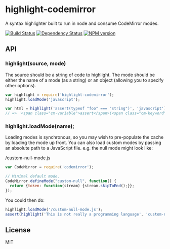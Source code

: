 # highlight-codemirror

A syntax highlighter built to run in node and consume CodeMirror modes.

[![Build Status](https://img.shields.io/travis/ForbesLindesay/highlight-codemirror/master.svg)](https://travis-ci.org/ForbesLindesay/highlight-codemirror)
[![Dependency Status](https://img.shields.io/gemnasium/ForbesLindesay/highlight-codemirror.svg)](https://gemnasium.com/ForbesLindesay/highlight-codemirror)
[![NPM version](https://img.shields.io/npm/v/highlight-codemirror.svg)](http://badge.fury.io/js/highlight-codemirror)

## API

### highlight(source, mode)

The source should be a string of code to highlight. The mode should be either the name of a mode (as a string) or an object (allowing you to specify other options).

```javascript
var highlight = require('highlight-codemirror');
highlight.loadMode('javascript');

var html = highlight('assert(typeof "foo" === "string")', 'javascript');
// => '<span class="cm-variable">assert</span>(<span class="cm-keyword">typeof</span> <span class="cm-string">&quot;foo&quot;</span> <span class="cm-operator">===</span> <span class="cm-string">&quot;string&quot;</span>)'
```

### highlight.loadMode(name);

Loading modes is synchronous, so you may wish to pre-populate the cache by loading the mode up front.  You can also load custom modes by passing an absolute path to a JavaScript file.  e.g. the null mode might look like:

/custom-null-mode.js

```js
var CodeMirror = require('codemirror');

// Minimal default mode.
CodeMirror.defineMode("custom-null", function() {
  return {token: function(stream) {stream.skipToEnd();}};
});
```

You could then do:

```js
highlight.loadMode('/custom-null-mode.js');
assert(highlight('This is not really a programming language', 'custom-null') === 'This is not really a programming language');
```

## License

MIT
